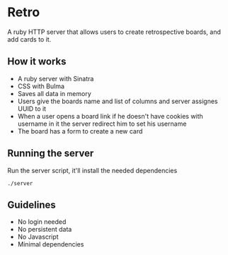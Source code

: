 Retro
=====

A ruby HTTP server that allows users to create retrospective boards, and add
cards to it.

## How it works

- A ruby server with Sinatra
- CSS with Bulma
- Saves all data in memory
- Users give the boards name and list of columns and server assignes UUID to it
- When a user opens a board link if he doesn't have cookies with username in it
  the server redirect him to set his username
- The board has a form to create a new card

## Running the server

Run the server script, it'll install the needed dependencies
```
./server
```

## Guidelines

- No login needed
- No persistent data
- No Javascript
- Minimal dependencies
